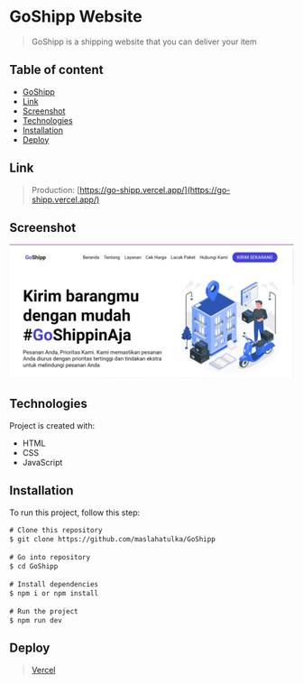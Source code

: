 # GoShipp Website

> GoShipp is a shipping website that you can deliver your item

## Table of content

- [GoShipp](#GoShipp)
- [Link](#link)
- [Screenshot](#screenshot)
- [Technologies](#technologies)
- [Installation](#installation)
- [Deploy](#deploy)

## Link

> Production: [https://go-shipp.vercel.app/](https://go-shipp.vercel.app/)

## Screenshot

![Go Ship](/public/preview.jpg)

## Technologies

Project is created with:

- HTML
- CSS
- JavaScript

## Installation

To run this project, follow this step:

```
# Clone this repository
$ git clone https://github.com/maslahatulka/GoShipp

# Go into repository
$ cd GoShipp

# Install dependencies
$ npm i or npm install

# Run the project
$ npm run dev
```

## Deploy

> [Vercel](https://vercel.com)
